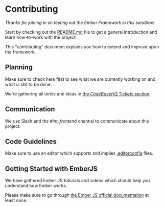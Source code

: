 # Contributing

*Thanks for joining in on testing out the Ember Framework in this _sandbox_!*

Start by checking out the [README.md](./README.md) file to get a general introduction and learn how-to-work with the project.

This "contributing" document explains you how to extend and improve upon the framework.

## Planning

Make sure to check here first to see what we are currently working on and what is still to be done.

We're gathering all todos and ideas in [the _CodeBaseHQ_ Tickets section](https://movento2.codebasehq.com/projects/ember-sandbox/tickets?report=all).

## Communication

We use Slack and the _#int_frontend_ channel to communicate about this project.

## Code Guidelines

Make sure to use an editor which supports and implies [.editorconfig](http://editorconfig.org/#download) files.

## Getting Started with EmberJS

We have gathered Ember JS tutorials and videos which should help you understand how Ember works.

Please make sure to go through [the Ember JS official documentation](https://guides.emberjs.com/v2.5.0/getting-started/quick-start/) at least once.





